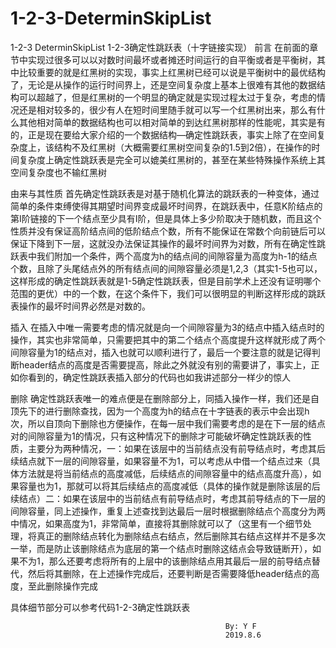 # 1-2-3-DeterminSkipList
1-2-3 DeterminSkipList
1-2-3确定性跳跃表（十字链接实现）
前言
   在前面的章节中实现过很多可以以对数时间最坏或者摊还时间运行的自平衡或者是平衡树，其中比较重要的就是红黑树的实现，事实上红黑树已经可以说是平衡树中的最优结构了，无论是从操作的运行时间界上，还是空间复杂度上基本上很难有其他的数据结构可以超越了，但是红黑树的一个明显的确定就是实现过程太过于复杂，考虑的情况还是相对较多的，很少有人在短时间里随手就可以写一个红黑树出来，那么有什么其他相对简单的数据结构也可以相对简单的到达红黑树那样的性能呢，其实是有的，正是现在要给大家介绍的一个数据结构—确定性跳跃表，事实上除了在空间复杂度上，该结构不及红黑树（大概需要红黑树空间复杂的1.5到2倍），在操作的时间复杂度上确定性跳跃表是完全可以媲美红黑树的，甚至在某些特殊操作系统上其空间复杂度也不输红黑树

由来与其性质
  首先确定性跳跃表是对基于随机化算法的跳跃表的一种变体，通过简单的条件束缚使得其期望时间界变成最坏时间界，在跳跃表中，任意K阶结点的第I阶链接的下一个结点至少具有I阶，但是具体上多少阶取决于随机数，而且这个性质并没有保证高阶结点间的低阶结点个数，所有不能保证在常数个向前链后可以保证下降到下一层，这就没办法保证其操作的最坏时间界为对数，所有在确定性跳跃表中我们附加一个条件，两个高度为h的结点间的间隙容量为高度为h-1的结点个数，且除了头尾结点外的所有结点间的间隙容量必须是1,2,3（其实1-5也可以，这样形成的确定性跳跃表就是1-5确定性跳跃表，但是目前学术上还没有证明哪个范围的更优）中的一个数，在这个条件下，我们可以很明显的判断这样形成的跳跃表操作的最坏时间界必然是对数的。


插入
在插入中唯一需要考虑的情况就是向一个间隙容量为3的结点中插入结点时的操作，其实也非常简单，只需要把其中的第二个结点个高度提升这样就形成了两个间隙容量为1的结点对，插入也就可以顺利进行了，最后一个要注意的就是记得判断header结点的高度是否需要提高，除此之外就没有别的需要讲了，事实上，正如你看到的，确定性跳跃表插入部分的代码也如我讲述部分一样少的惊人

删除
确定性跳跃表唯一的难点便是在删除部分上，同插入操作一样，我们还是自顶先下的进行删除查找，因为一个高度为h的结点在十字链表的表示中会出现h次，所以自顶向下删除也方便操作，在每一层中我们需要考虑的是在下一层的结点对的间隙容量为1的情况，只有这种情况下的删除才可能破坏确定性跳跃表的性质，主要分为两种情况，一：如果在该层中的当前结点没有前导结点时，考虑其后续结点就下一层的间隙容量，如果容量不为1，可以考虑从中借一个结点过来（具体方法就是将当前结点的高度减低，后续结点的间隙容量中的结点高度升高），如果容量也为1，那就可以将其后续结点的高度减低（具体的操作就是删除该层的后续结点）二：如果在该层中的当前结点有前导结点时，考虑其前导结点的下一层的间隙容量，同上述操作，重复上述查找到达最后一层时根据删除结点个高度分为两中情况，如果高度为1，非常简单，直接将其删除就可以了（这里有一个细节处理，将真正的删除结点转化为删除结点右结点，然后删除其右结点这样并不是多次一举，而是防止该删除结点为底层的第一个结点时删除这结点会导致链断开），如果不为1，那么还要考虑将所有的上层中的该删除结点用其最后一层的前导结点替代，然后将其删除，在上述操作完成后，还要判断是否需要降低header结点的高度，至此删除操作完成

具体细节部分可以参考代码1-2-3确定性跳跃表

                                                    By: Y F
                                                    2019.8.6

